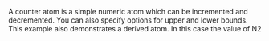A counter atom is a simple numeric atom which can be incremented and decremented. You can also specify options for upper and lower bounds.
<br>
This example also demonstrates a derived atom. In this case the value of N2 